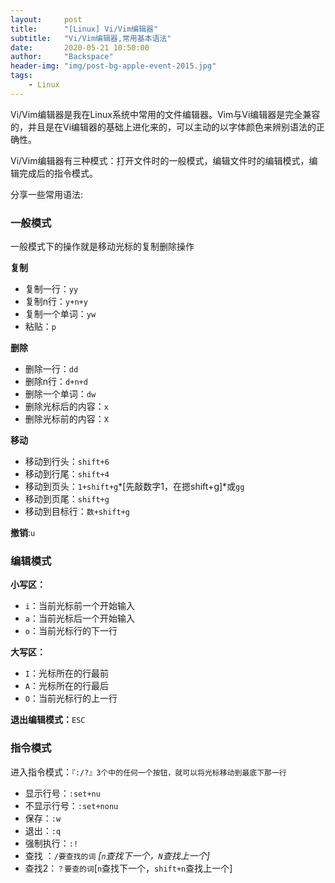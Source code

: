 ```yaml
---
layout:     post
title:      "[Linux] Vi/Vim编辑器"
subtitle:   "Vi/Vim编辑器,常用基本语法"
date:       2020-05-21 10:50:00
author:     "Backspace"
header-img: "img/post-bg-apple-event-2015.jpg"
tags:
    - Linux
---
```


Vi/Vim编辑器是我在Linux系统中常用的文件编辑器。Vim与Vi编辑器是完全兼容的，并且是在Vi编辑器的基础上进化来的，可以主动的以字体颜色来辨别语法的正确性。

Vi/Vim编辑器有三种模式：打开文件时的一般模式，编辑文件时的编辑模式，编辑完成后的指令模式。

分享一些常用语法:

### 一般模式

一般模式下的操作就是移动光标的复制删除操作

**复制**

- 复制一行：`yy`
- 复制n行：`y+n+y`
- 复制一个单词：`yw`
- 粘贴：`p`

**删除**

- 删除一行：`dd`
- 删除n行：`d+n+d`
- 删除一个单词：`dw`
- 删除光标后的内容：`x`
- 删除光标前的内容：`X`

**移动**

- 移动到行头：`shift+6`
- 移动到行尾：`shift+4`
- 移动到页头：`1+shift+g`*[先敲数字1，在摁shift+g]*或`gg`
- 移动到页尾：`shift+g`
- 移动到目标行：`数+shift+g`

**撤销**:`u`



### 编辑模式

**小写区：**

- `i`：当前光标前一个开始输入
- `a`：当前光标后一个开始输入
- `o`：当前光标行的下一行

**大写区：**

- `I`：光标所在的行最前
- `A`：光标所在的行最后
- `O`：当前光标行的上一行

**退出编辑模式：**`ESC`

### 指令模式

进入指令模式：`『:/?』3个中的任何一个按钮，就可以将光标移动到最底下那一行`

- 显示行号：`:set+nu`
- 不显示行号：`:set+nonu`
- 保存：`:w`
- 退出：`:q`
- 强制执行：`:!`
- 查找 ：`/要查找的词`  *[`n`查找下一个，`N`查找上一个]*
- 查找2：`？要查的词`[`n`查找下一个，`shift+n`查找上一个]

